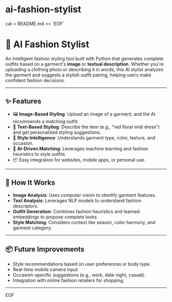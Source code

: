 # ai-fashion-stylist
cat > README.md << 'EOF'
# 👗 AI Fashion Stylist

An intelligent fashion styling tool built with Python that generates complete outfits based on a garment's **image** or **textual description**. Whether you're uploading a clothing photo or describing it in words, this AI stylist analyzes the garment and suggests a stylish outfit pairing, helping users make confident fashion decisions.

---

## ✨ Features

- 🖼️ **Image-Based Styling**: Upload an image of a garment, and the AI recommends a matching outfit.
- 📝 **Text-Based Styling**: Describe the item (e.g., "red floral midi dress") and get personalized styling suggestions.
- 🎨 **Style Intelligence**: Understands garment type, color, texture, and occasion.
- 🧠 **AI-Driven Matching**: Leverages machine learning and fashion heuristics to style outfits.
- 📦 Easy integration for websites, mobile apps, or personal use.

---
## 🧠 How It Works

- **Image Analysis**: Uses computer vision to identify garment features.
- **Text Analysis**: Leverages NLP models to understand fashion descriptors.
- **Outfit Generation**: Combines fashion heuristics and learned embeddings to propose complete looks.
- **Style Matching**: Considers context like season, color harmony, and garment category.

---

## 📦 Future Improvements

- Style recommendations based on user preferences or body type.
- Real-time mobile camera input.
- Occasion-specific suggestions (e.g., work, date night, casual).
- Integration with online fashion retailers for shopping.

---
EOF

